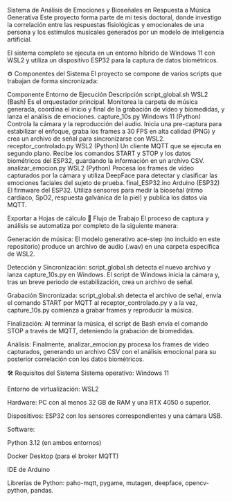 Sistema de Análisis de Emociones y Bioseñales en Respuesta a Música Generativa
Este proyecto forma parte de mi tesis doctoral, donde investigo la correlación entre las respuestas fisiológicas y emocionales de una persona y los estímulos musicales generados por un modelo de inteligencia artificial.

El sistema completo se ejecuta en un entorno híbrido de Windows 11 con WSL2 y utiliza un dispositivo ESP32 para la captura de datos biométricos.

⚙️ Componentes del Sistema
El proyecto se compone de varios scripts que trabajan de forma sincronizada:

Componente	Entorno de Ejecución	Descripción
script_global.sh	WSL2 (Bash)	Es el orquestador principal. Monitorea la carpeta de música generada, coordina el inicio y final de la grabación de vídeo y biomedidas, y lanza el análisis de emociones.
capture_10s.py	Windows 11 (Python)	Controla la cámara y la reproducción del audio. Inicia una pre-captura para estabilizar el enfoque, graba los frames a 30 FPS en alta calidad (PNG) y crea un archivo de señal para sincronizarse con WSL2.
receptor_controlado.py	WSL2 (Python)	Un cliente MQTT que se ejecuta en segundo plano. Recibe los comandos START y STOP y los datos biométricos del ESP32, guardando la información en un archivo CSV.
analizar_emocion.py	WSL2 (Python)	Procesa los frames de vídeo capturados por la cámara y utiliza DeepFace para detectar y clasificar las emociones faciales del sujeto de prueba.
final_ESP32.ino	Arduino (ESP32)	El firmware del ESP32. Utiliza sensores para medir la bioseñal (ritmo cardíaco, SpO2, respuesta galvánica de la piel) y publica los datos vía MQTT.

Exportar a Hojas de cálculo
🚀 Flujo de Trabajo
El proceso de captura y análisis se automatiza por completo de la siguiente manera:

Generación de música: El modelo generativo ace-step (no incluido en este repositorio) produce un archivo de audio (.wav) en una carpeta específica de WSL2.

Detección y Sincronización: script_global.sh detecta el nuevo archivo y lanza capture_10s.py en Windows. El script de Windows inicia la cámara y, tras un breve periodo de estabilización, crea un archivo de señal.

Grabación Sincronizada: script_global.sh detecta el archivo de señal, envía el comando START por MQTT al receptor_controlado.py y a la vez, capture_10s.py comienza a grabar frames y reproducir la música.

Finalización: Al terminar la música, el script de Bash envía el comando STOP a través de MQTT, deteniendo la grabación de biomedidas.

Análisis: Finalmente, analizar_emocion.py procesa los frames de vídeo capturados, generando un archivo CSV con el análisis emocional para su posterior correlación con los datos biométricos.

🛠️ Requisitos del Sistema
Sistema operativo: Windows 11

Entorno de virtualización: WSL2

Hardware: PC con al menos 32 GB de RAM y una RTX 4050 o superior.

Dispositivos: ESP32 con los sensores correspondientes y una cámara USB.

Software:

Python 3.12 (en ambos entornos)

Docker Desktop (para el broker MQTT)

IDE de Arduino

Librerías de Python: paho-mqtt, pygame, mutagen, deepface, opencv-python, pandas.
